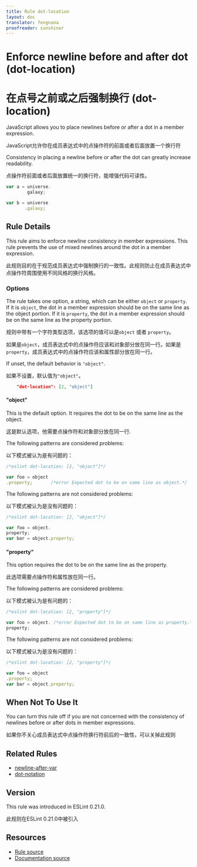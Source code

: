 ```yaml
---
title: Rule dot-location
layout: doc
translator: fengnana
proofreader: sunshiner
---
```

<!-- Note: No pull requests accepted for this file. See README.md in the root directory for details. -->
# Enforce newline before and after dot (dot-location)
# 在点号之前或之后强制换行 (dot-location)

JavaScript allows you to place newlines before or after a dot in a member expression.

JavaScript允许你在成员表达式中的点操作符的前面或者后面放置一个换行符

Consistency in placing a newline before or after the dot can greatly increase readability.

点操作符前面或者后面放置统一的换行符，能增强代码可读性。

```js
var a = universe.
        galaxy;

var b = universe
       .galaxy;
```

## Rule Details

This rule aims to enforce newline consistency in member expressions. This rule prevents the use of mixed newlines around the dot in a member expression.

此规则目的在于规范成员表达式中强制换行的一致性。此规则防止在成员表达式中点操作符周围使用不同风格的换行风格。

### Options

The rule takes one option, a string, which can be either `object` or `property`.
If it is `object`, the dot in a member expression should be on the same line as the object portion.
If it is `property`, the dot in a member expression should be on the same line as the property portion.

规则中带有一个字符类型选项，该选项的值可以是`object` 或者 `property`。

如果是`object`，成员表达式中的点操作符应该和对象部分放在同一行。如果是`property`，成员表达式中的点操作符应该和属性部分放在同一行。

If unset, the default behavior is `"object"`.

如果不设置，默认值为`"object"`。

```json
    "dot-location": [2, "object"]
```

#### "object"

This is the default option. It requires the dot to be on the same line as the object.

这是默认选项，他需要点操作符和对象部分放在同一行.

The following patterns are considered problems:

以下模式被认为是有问题的：

```js
/*eslint dot-location: [2, "object"]*/

var foo = object
.property;       /*error Expected dot to be on same line as object.*/
```

The following patterns are not considered problems:

以下模式被认为是没有问题的：

```js
/*eslint dot-location: [2, "object"]*/

var foo = object.
property;
var bar = object.property;
```

#### "property"

This option requires the dot to be on the same line as the property.

此选项需要点操作符和属性放在同一行。

The following patterns are considered problems:

以下模式被认为是有问题的：

```js
/*eslint dot-location: [2, "property"]*/

var foo = object. /*error Expected dot to be on same line as property.*/
property;
```

The following patterns are not considered problems:

以下模式被认为是没有问题的：

```js
/*eslint dot-location: [2, "property"]*/

var foo = object
.property;
var bar = object.property;
```

## When Not To Use It

You can turn this rule off if you are not concerned with the consistency of newlines before or after dots in member expressions.

如果你不关心成员表达式中点操作符换行符前后的一致性，可以关掉此规则

## Related Rules

* [newline-after-var](newline-after-var)
* [dot-notation](dot-notation)

## Version

This rule was introduced in ESLint 0.21.0.

此规则在ESLint 0.21.0中被引入

## Resources

* [Rule source](https://github.com/eslint/eslint/tree/master/lib/rules/dot-location.js)
* [Documentation source](https://github.com/eslint/eslint/tree/master/docs/rules/dot-location.md)

